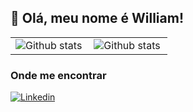 ## 💜 Olá, meu nome é <strong>William!</strong>

<table>
  <tr>
    <td>
      <img
        align="left"
        src="https://github-readme-stats.vercel.app/api?username=WilliamGBrito&theme=dark&hide_border=false&include_all_commits=true&count_private=true"
        alt="Github stats"
      />
    </td>
    <td>
      <img
        align="left"
        src="https://github-readme-stats.vercel.app/api/top-langs/?username=WilliamGBrito&theme=dark&hide_border=false&include_all_commits=true&count_private=true&layout=compact"
        alt="Github stats"
      />
    </td>
  </tr>
</table>

<h3>Onde me encontrar</h3>

[![Linkedin](https://img.shields.io/badge/-williamgbrito-blue?style=flat-square&logo=Linkedin&logoColor=white&link=LINK-DO-SEU-LINKEDIN)](https://www.linkedin.com/in/williamgbrito/)
